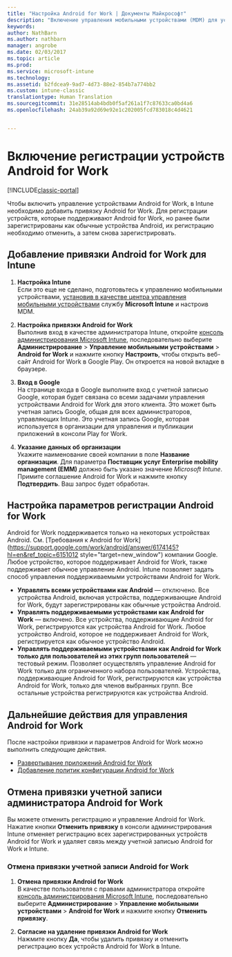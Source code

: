 ```yaml
---
title: "Настройка Android for Work | Документы Майкрософт"
description: "Включение управления мобильными устройствами (MDM) для устройств Android for Work с помощью Microsoft Intune."
keywords: 
author: NathBarn
ms.author: nathbarn
manager: angrobe
ms.date: 02/03/2017
ms.topic: article
ms.prod: 
ms.service: microsoft-intune
ms.technology: 
ms.assetid: b2fdcea9-9ad7-4d73-88e2-854b7a774bb2
ms.custom: intune-classic
translationtype: Human Translation
ms.sourcegitcommit: 31e28514ab4bdb0f5af261a1f7c87633ca0bd4a6
ms.openlocfilehash: 24ab39a92d69e92e1c202005fcd783018c4d4621


---
```


# <a name="enable-enrollment-of-android-for-work-devices"></a>Включение регистрации устройств Android for Work

[!INCLUDE[classic-portal](../includes/classic-portal.md)]

Чтобы включить управление устройствами Android for Work, в Intune необходимо добавить привязку Android for Work. Для регистрации устройств, которые поддерживают Android for Work, но ранее были зарегистрированы как обычные устройства Android, их регистрацию необходимо отменить, а затем снова зарегистрировать.

## <a name="add-android-for-work-binding-for-intune"></a>Добавление привязки Android for Work для Intune

1. **Настройка Intune**<br>
Если это еще не сделано, подготовьтесь к управлению мобильными устройствами, [установив в качестве центра управления мобильными устройствами](https://docs.microsoft.com/intune/get-started/start-with-a-paid-subscription-to-microsoft-intune-step-8#enable-device-enrollment) службу **Microsoft Intune** и настроив MDM.

2. **Настройка привязки Android for Work**<br>
    Выполнив вход в качестве администратора Intune, откройте [консоль администрирования Microsoft Intune](http://manage.microsoft.com), последовательно выберите **Администрирование** &gt; **Управление мобильными устройствами** &gt; **Android for Work** и нажмите кнопку **Настроить**, чтобы открыть веб-сайт Android for Work в Google Play. Он откроется на новой вкладке в браузере.

3. **Вход в Google**<br>
   На странице входа в Google выполните вход с учетной записью Google, которая будет связана со всеми задачами управления устройствами Android for Work для этого клиента. Это может быть учетная запись Google, общая для всех администраторов, управляющих Intune. Это учетная запись Google, которая используется в организации для управления и публикации приложений в консоли Play for Work.

4. **Указание данных об организации**<br>
   Укажите наименование своей компании в поле **Название организации**. Для параметра **Поставщик услуг Enterprise mobility management (EMM)** должно быть указано значение *Microsoft Intune*. Примите соглашение Android for Work и нажмите кнопку **Подтвердить**. Ваш запрос будет обработан.

## <a name="specify-android-for-work-enrollment-settings"></a>Настройка параметров регистрации Android for Work
   Android for Work поддерживается только на некоторых устройствах Android. См. [Требования к Android for Work](https://support.google.com/work/android/answer/6174145?hl=en&ref_topic=6151012 style="target=new_window") компании Google.  Любое устройство, которое поддерживает Android for Work, также поддерживает обычное управление Android.  Intune позволяет задать способ управления поддерживаемыми устройствами Android for Work.

   - **Управлять всеми устройствами как Android** — отключено. Все устройства Android, включая устройства, поддерживающие Android for Work, будут зарегистрированы как обычные устройства Android.
   - **Управлять поддерживаемыми устройствами как Android for Work** — включено. Все устройства, поддерживающие Android for Work, регистрируются как устройства Android for Work. Любое устройство Android, которое не поддерживает Android for Work, регистрируется как обычное устройство Android.
   - **Управлять поддерживаемыми устройствами как Android for Work только для пользователей из этих групп пользователей** — тестовый режим. Позволяет осуществлять управление Android for Work только для ограниченного набора пользователей. Устройства, поддерживающие Android for Work, регистрируются как устройства Android for Work, только для членов выбранных групп. Все остальные устройства регистрируются как устройства Android.

## <a name="next-steps-for-android-for-work"></a>Дальнейшие действия для управления Android for Work
После настройки привязки и параметров Android for Work можно выполнить следующие действия.
- [Развертывание приложений Android for Work](android-for-work-apps.md)
- [Добавление политик конфигурации Android for Work](android-for-work-policy-settings-in-microsoft-intune.md)

## <a name="unbinding-your-android-for-work-administrative-account"></a>Отмена привязки учетной записи администратора Android for Work

Вы можете отменить регистрацию и управление Android for Work. Нажатие кнопки **Отменить привязку** в консоли администрирования Intune отменяет регистрацию всех зарегистрированных устройств Android for Work и удаляет связь между учетной записью Android for Work и Intune.

### <a name="how-to-unbind-an-android-for-work-account"></a>Отмена привязки учетной записи Android for Work

1. **Отмена привязки Android for Work**<br>
    В качестве пользователя с правами администратора откройте [консоль администрирования Microsoft Intune](http://manage.microsoft.com), последовательно выберите **Администрирование** &gt; **Управление мобильными устройствами** &gt; **Android for Work** и нажмите кнопку **Отменить привязку**.

2. **Согласие на удаление привязки Android for Work**<br>
  Нажмите кнопку **Да**, чтобы удалить привязку и отменить регистрацию всех устройств Android for Work в Intune.



<!--HONumber=Feb17_HO1-->


